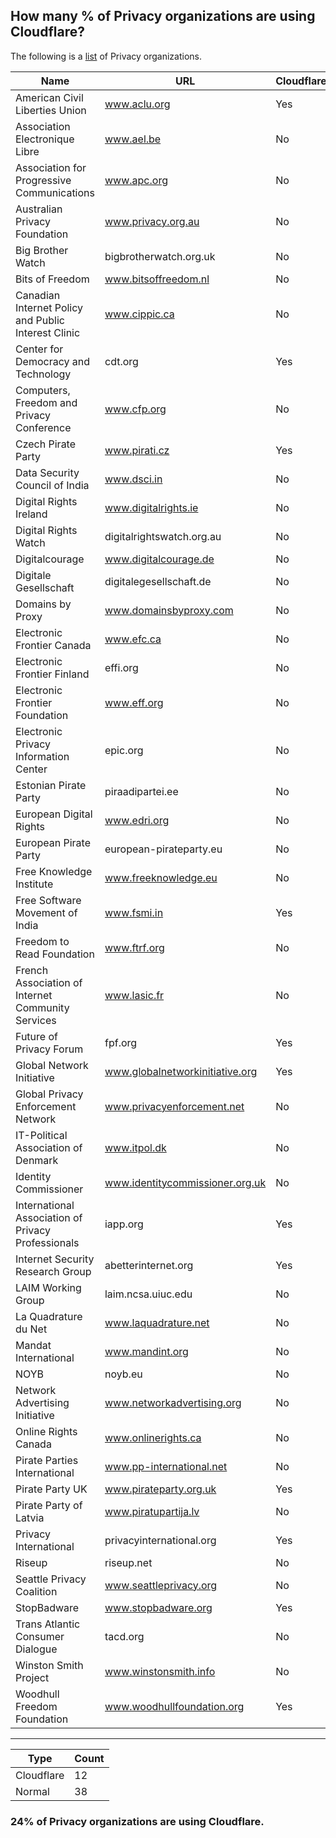 ## How many % of Privacy organizations are using Cloudflare?


The following is a [list](https://en.wikipedia.org/wiki/Category:Privacy_organizations) of Privacy organizations.


| Name | URL | Cloudflared |
| -- | -- | -- |
| American Civil Liberties Union | www.aclu.org | Yes |
| Association Electronique Libre | www.ael.be | No |
| Association for Progressive Communications | www.apc.org | No |
| Australian Privacy Foundation | www.privacy.org.au | No |
| Big Brother Watch | bigbrotherwatch.org.uk | No |
| Bits of Freedom | www.bitsoffreedom.nl | No |
| Canadian Internet Policy and Public Interest Clinic | www.cippic.ca | No |
| Center for Democracy and Technology | cdt.org | Yes |
| Computers, Freedom and Privacy Conference | www.cfp.org | No |
| Czech Pirate Party | www.pirati.cz | Yes |
| Data Security Council of India | www.dsci.in | No |
| Digital Rights Ireland | www.digitalrights.ie | No |
| Digital Rights Watch | digitalrightswatch.org.au | No |
| Digitalcourage | www.digitalcourage.de | No |
| Digitale Gesellschaft | digitalegesellschaft.de | No |
| Domains by Proxy | www.domainsbyproxy.com | No |
| Electronic Frontier Canada | www.efc.ca | No |
| Electronic Frontier Finland | effi.org | No |
| Electronic Frontier Foundation | www.eff.org | No |
| Electronic Privacy Information Center | epic.org | No |
| Estonian Pirate Party | piraadipartei.ee | No |
| European Digital Rights | www.edri.org | No |
| European Pirate Party | european-pirateparty.eu | No |
| Free Knowledge Institute | www.freeknowledge.eu | No |
| Free Software Movement of India | www.fsmi.in | Yes |
| Freedom to Read Foundation | www.ftrf.org | No |
| French Association of Internet Community Services | www.lasic.fr | No |
| Future of Privacy Forum | fpf.org | Yes |
| Global Network Initiative | www.globalnetworkinitiative.org | Yes |
| Global Privacy Enforcement Network | www.privacyenforcement.net | No |
| IT-Political Association of Denmark | www.itpol.dk | No |
| Identity Commissioner | www.identitycommissioner.org.uk | No |
| International Association of Privacy Professionals | iapp.org | Yes |
| Internet Security Research Group | abetterinternet.org | Yes |
| LAIM Working Group | laim.ncsa.uiuc.edu | No |
| La Quadrature du Net | www.laquadrature.net | No |
| Mandat International | www.mandint.org | No |
| NOYB | noyb.eu | No |
| Network Advertising Initiative | www.networkadvertising.org | No |
| Online Rights Canada | www.onlinerights.ca | No |
| Pirate Parties International | www.pp-international.net | No |
| Pirate Party UK | www.pirateparty.org.uk | Yes |
| Pirate Party of Latvia | www.piratupartija.lv | No |
| Privacy International | privacyinternational.org | Yes |
| Riseup | riseup.net | No |
| Seattle Privacy Coalition | www.seattleprivacy.org | No |
| StopBadware | www.stopbadware.org | Yes |
| Trans Atlantic Consumer Dialogue | tacd.org | No |
| Winston Smith Project | www.winstonsmith.info | No |
| Woodhull Freedom Foundation | www.woodhullfoundation.org | Yes |


-----

| Type | Count |
| --- | --- | 
| Cloudflare | 12 |
| Normal | 38 |


### 24% of Privacy organizations are using Cloudflare.
